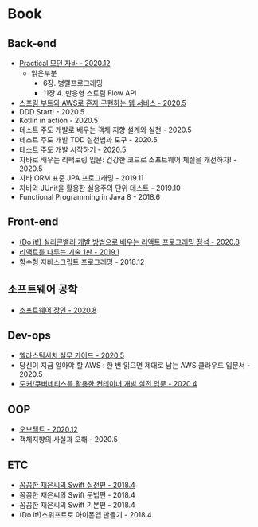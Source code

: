 # Book

## Back-end
- [Practical 모던 자바 - 2020.12](https://github.com/seolys/java-practical)
    - 읽은부분
        - 6장. 병렬프로그래밍
        - 11장 4. 반응형 스트림 Flow API
- [스프링 부트와 AWS로 혼자 구현하는 웹 서비스 - 2020.5](https://github.com/seolys/springboot-web)
- DDD Start! - 2020.5
- Kotlin in action - 2020.5
- 테스트 주도 개발로 배우는 객체 지향 설계와 실천 - 2020.5
- 테스트 주도 개발 TDD 실천법과 도구 - 2020.5
- 테스트 주도 개발 시작하기 - 2020.5
- 자바로 배우는 리팩토링 입문: 건강한 코드로 소프트웨어 체질을 개선하자! - 2020.5
- 자바 ORM 표준 JPA 프로그래밍 - 2019.11
- 자바와 JUnit을 활용한 실용주의 단위 테스트 - 2019.10
- Functional Programming in Java 8 - 2018.6

## Front-end

- [(Do it!) 실리콘밸리 개발 방법으로 배우는 리액트 프로그래밍 정석 - 2020.8](https://github.com/seolys/react-do-it-study)
- [리액트를 다루는 기술 1판 - 2019.1](https://github.com/seolys/react-blog)
- 함수형 자바스크립트 프로그래밍 - 2018.12

## 소프트웨어 공학

- [소프트웨어 장인 - 2020.8](./contents/mind/software_craftsman.md)

## Dev-ops

- [엘라스틱서치 실무 가이드 - 2020.5](https://github.com/seolys/springboot-postit)
- 당신이 지금 알아야 할 AWS : 한 번 읽으면 제대로 남는 AWS 클라우드 입문서 - 2020.5
- [도커/쿠버네티스를 활용한 컨테이너 개발 실전 입문 - 2020.4](https://github.com/seolys/springboot-k8s-deploy-test)

## OOP
- [오브젝트 - 2020.12](https://github.com/seolys/java-book-object)
- 객체지향의 사실과 오해 - 2020.5

## ETC

- [꼼꼼한 재은씨의 Swift 실전편 - 2018.4](https://github.com/seolys/swift-air-weather-forecast)
- 꼼꼼한 재은씨의 Swift 문법편 - 2018.4
- 꼼꼼한 재은씨의 Swift 기본편 - 2018.4
- (Do it!)스위프트로 아이폰앱 만들기 - 2018.4

